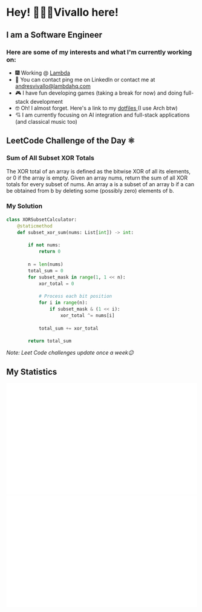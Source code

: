 #  Hey! 🙋🏻‍♂️Vivallo here!

##  I am a Software Engineer

###  Here are some of my interests and what I'm currently working on:

  * 🎆 Working @ [ Lambda ](https://lambdahq.com)
  * 💭 You can contact ping me on LinkedIn or contact me at andresvivallo@lambdahq.com
  * 🎮 I have fun developing games (taking a break for now) and doing full-stack development
  * 🤓 Oh! I almost forget. Here's a link to my [ dotfiles ](https://github.com/Vivallo04/dotfiles) (I use Arch btw) 
  * 💘 I am currently focusing on AI integration and full-stack applications (and classical music too) 

##  LeetCode Challenge of the Day ⚛

###  Sum of All Subset XOR Totals

The XOR total of an array is defined as the bitwise XOR of all its elements,
or 0 if the array is empty. Given an array nums, return the sum of all XOR
totals for every subset of nums. An array a is a subset of an array b if a can
be obtained from b by deleting some (possibly zero) elements of b.

###  My Solution
```python
class XORSubsetCalculator:
    @staticmethod
    def subset_xor_sum(nums: List[int]) -> int:

        if not nums:
            return 0
            
        n = len(nums)
        total_sum = 0
        for subset_mask in range(1, 1 << n):
            xor_total = 0
            
            # Process each bit position
            for i in range(n):
                if subset_mask & (1 << i):
                    xor_total ^= nums[i]
            
            total_sum += xor_total
            
        return total_sum
```


_Note: Leet Code challenges update once a week😉_

##  My Statistics

![](https://github.com/Vivallo04/stats/blob/master/generated/overview.svg)
![](https://github.com/Vivallo04/stats/blob/master/generated/languages.svg)


